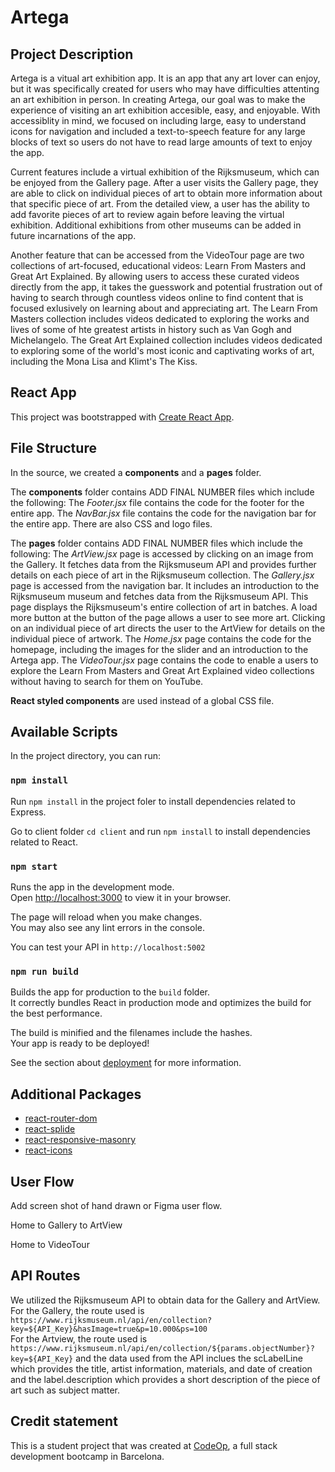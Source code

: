 # Artega

## Project Description

Artega is a vitual art exhibition app. It is an app that any art lover can enjoy, but it was specifically created for users who may have difficulties attenting an art exhibition in person. In creating Artega, our goal was to make the experience of visiting an art exhibition accesible, easy, and enjoyable. With accessiblity in mind, we focused on including large, easy to understand icons for navigation and included a text-to-speech feature for any large blocks of text so users do not have to read large amounts of text to enjoy the app.

Current features include a virtual exhibition of the Rijksmuseum, which can be enjoyed from the Gallery page. After a user visits the Gallery page, they are able to click on individual pieces of art to obtain more information about that specific piece of art. From the detailed view, a user has the ability to add favorite pieces of art to review again before leaving the virtual exhibition. Additional exhibitions from other museums can be added in future incarnations of the app.

Another feature that can be accessed from the VideoTour page are two collections of art-focused, educational videos: Learn From Masters and Great Art Explained. By allowing users to access these curated videos directly from the app, it takes the guesswork and potential frustration out of having to search through countless videos online to find content that is focused exlusively on learning about and appreciating art. The Learn From Masters collection includes videos dedicated to exploring the works and lives of some of hte greatest artists in history such as Van Gogh and Michelangelo. The Great Art Explained collection includes videos dedicated to exploring some of the world's most iconic and captivating works of art, including the Mona Lisa and Klimt's The Kiss.

## React App

This project was bootstrapped with [Create React App](https://github.com/facebook/create-react-app).

## File Structure

In the source, we created a **components** and a **pages** folder.

The **components** folder contains ADD FINAL NUMBER files which include the following:
The _Footer.jsx_ file contains the code for the footer for the entire app.
The _NavBar.jsx_ file contains the code for the navigation bar for the entire app.
There are also CSS and logo files.

The **pages** folder contains ADD FINAL NUMBER files which include the following:
The _ArtView.jsx_ page is accessed by clicking on an image from the Gallery. It fetches data from the Rijksmuseum API and provides further details on each piece of art in the Rijksmuseum collection.
The _Gallery.jsx_ page is accessed from the navigation bar. It includes an introduction to the Rijksmuseum museum and fetches data from the Rijksmuseum API. This page displays the Rijksmuseum's entire collection of art in batches. A load more button at the button of the page allows a user to see more art. Clicking on an individual piece of art directs the user to the ArtView for details on the individual piece of artwork.
The _Home.jsx_ page contains the code for the homepage, including the images for the slider and an introduction to the Artega app.
The _VideoTour.jsx_ page contains the code to enable a users to explore the Learn From Masters and Great Art Explained video collections without having to search for them on YouTube.

**React styled components** are used instead of a global CSS file.

## Available Scripts

In the project directory, you can run:

### `npm install`

Run `npm install` in the project foler to install dependencies related to Express.

Go to client folder `cd client` and run `npm install` to install dependencies related to React.

### `npm start`

Runs the app in the development mode.\
Open [http://localhost:3000](http://localhost:3000) to view it in your browser.

The page will reload when you make changes.\
You may also see any lint errors in the console.

You can test your API in `http://localhost:5002`

### `npm run build`

Builds the app for production to the `build` folder.\
It correctly bundles React in production mode and optimizes the build for the best performance.

The build is minified and the filenames include the hashes.\
Your app is ready to be deployed!

See the section about [deployment](https://facebook.github.io/create-react-app/docs/deployment) for more information.

## Additional Packages

- [react-router-dom](https://www.geeksforgeeks.org/what-is-react-router-dom/)
- [react-splide](https://splidejs.com/integration/react-splide/)
- [react-responsive-masonry](https://www.npmjs.com/package/react-responsive-masonry)
- [react-icons](https://www.npmjs.com/package/react-icons)

## User Flow

Add screen shot of hand drawn or Figma user flow.

Home to Gallery to ArtView

Home to VideoTour

## API Routes

We utilized the Rijksmuseum API to obtain data for the Gallery and ArtView. For the Gallery, the route used is `https://www.rijksmuseum.nl/api/en/collection?key=${API_Key}&hasImage=true&p=10.000&ps=100`  
For the Artview, the route used is `https://www.rijksmuseum.nl/api/en/collection/${params.objectNumber}?key=${API_Key}` and the data used from the API inclues the scLabelLine which provides the title, artist information, materials, and date of creation and the label.description which provides a short description of the piece of art such as subject matter.

## Credit statement

This is a student project that was created at
[CodeOp](http://codeop.tech), a full stack development bootcamp in Barcelona.
